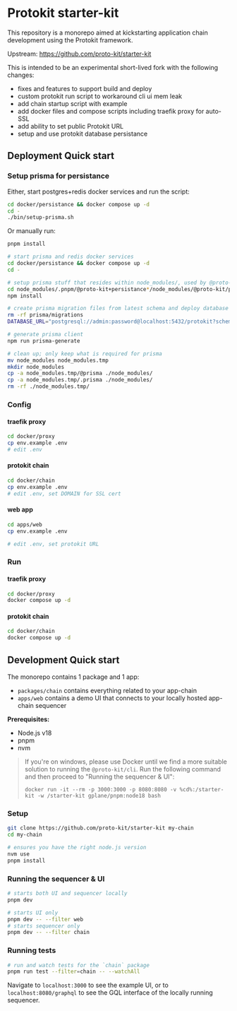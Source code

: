 # Protokit starter-kit

This repository is a monorepo aimed at kickstarting application chain development using the Protokit framework.

Upstream: https://github.com/proto-kit/starter-kit

This is intended to be an experimental short-lived fork with the following changes:

- fixes and features to support build and deploy
- custom protokit run script to workaround cli ui mem leak
- add chain startup script with example
- add docker files and compose scripts including traefik proxy for auto-SSL
- add ability to set public Protokit URL
- setup and use protokit database persistance

## Deployment Quick start

### Setup prisma for persistance

Either, start postgres+redis docker services and run the script:

```sh
cd docker/persistance && docker compose up -d
cd -
./bin/setup-prisma.sh
```

Or manually run:

```sh
pnpm install

# start prisma and redis docker services
cd docker/persistance && docker compose up -d
cd -

# setup prisma stuff that resides within node_modules/, used by @proto-kit/persistance
cd node_modules/.pnpm/@proto-kit+persistance*/node_modules/@proto-kit/persistance
npm install

# create prisma migration files from latest schema and deploy database tables to postgres database
rm -rf prisma/migrations
DATABASE_URL="postgresql://admin:password@localhost:5432/protokit?schema=public" npx prisma migrate dev --name init

# generate prisma client
npm run prisma-generate

# clean up; only keep what is required for prisma
mv node_modules node_modules.tmp
mkdir node_modules
cp -a node_modules.tmp/@prisma ./node_modules/
cp -a node_modules.tmp/.prisma ./node_modules/
rm -rf ./node_modules.tmp/
```

### Config

#### traefik proxy

```sh
cd docker/proxy
cp env.example .env
# edit .env
```

#### protokit chain

```sh
cd docker/chain
cp env.example .env
# edit .env, set DOMAIN for SSL cert
```

#### web app

```sh
cd apps/web
cp env.example .env

# edit .env, set protokit URL
```

### Run

#### traefik proxy

```sh
cd docker/proxy
docker compose up -d
```

#### protokit chain

```sh
cd docker/chain
docker compose up -d
```

## Development Quick start

The monorepo contains 1 package and 1 app:

- `packages/chain` contains everything related to your app-chain
- `apps/web` contains a demo UI that connects to your locally hosted app-chain sequencer

**Prerequisites:**

- Node.js v18
- pnpm
- nvm

> If you're on windows, please use Docker until we find a more suitable solution to running the `@proto-kit/cli`.
> Run the following command and then proceed to "Running the sequencer & UI":
>
> `docker run -it --rm -p 3000:3000 -p 8080:8080 -v %cd%:/starter-kit -w /starter-kit gplane/pnpm:node18 bash`

### Setup

```zsh
git clone https://github.com/proto-kit/starter-kit my-chain
cd my-chain

# ensures you have the right node.js version
nvm use
pnpm install
```

### Running the sequencer & UI

```zsh
# starts both UI and sequencer locally
pnpm dev

# starts UI only
pnpm dev -- --filter web
# starts sequencer only
pnpm dev -- --filter chain
```

### Running tests

```zsh
# run and watch tests for the `chain` package
pnpm run test --filter=chain -- --watchAll
```

Navigate to `localhost:3000` to see the example UI, or to `localhost:8080/graphql` to see the GQL interface of the locally running sequencer.

